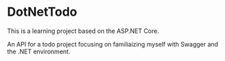 ﻿# DotNetTodo
This is a learning project based on the ASP.NET Core.

An API for a todo project focusing on familiaizing myself with Swagger and the .NET environment. 
